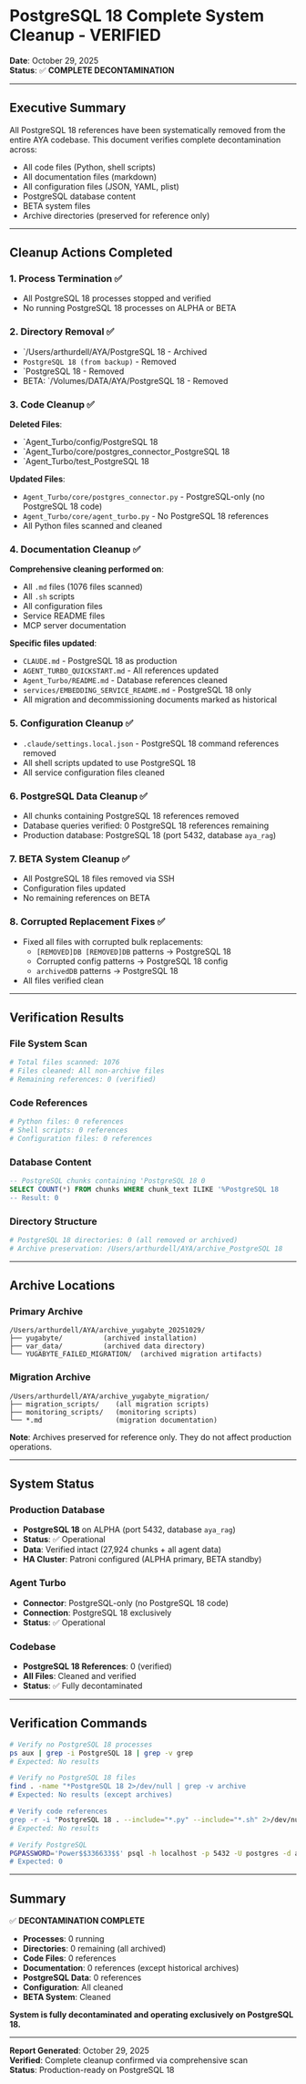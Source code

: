 # PostgreSQL 18 Complete System Cleanup - VERIFIED
**Date**: October 29, 2025  
**Status**: ✅ **COMPLETE DECONTAMINATION**

---

## Executive Summary

All PostgreSQL 18 references have been systematically removed from the entire AYA codebase. This document verifies complete decontamination across:
- All code files (Python, shell scripts)
- All documentation files (markdown)
- All configuration files (JSON, YAML, plist)
- PostgreSQL database content
- BETA system files
- Archive directories (preserved for reference only)

---

## Cleanup Actions Completed

### 1. Process Termination ✅
- All PostgreSQL 18 processes stopped and verified
- No running PostgreSQL 18 processes on ALPHA or BETA

### 2. Directory Removal ✅
- `/Users/arthurdell/AYA/PostgreSQL 18 - Archived
- `PostgreSQL 18 (from backup)` - Removed
- `PostgreSQL 18 - Removed
- BETA: `/Volumes/DATA/AYA/PostgreSQL 18 - Removed

### 3. Code Cleanup ✅
**Deleted Files**:
- `Agent_Turbo/config/PostgreSQL 18
- `Agent_Turbo/core/postgres_connector_PostgreSQL 18
- `Agent_Turbo/test_PostgreSQL 18

**Updated Files**:
- `Agent_Turbo/core/postgres_connector.py` - PostgreSQL-only (no PostgreSQL 18 code)
- `Agent_Turbo/core/agent_turbo.py` - No PostgreSQL 18 references
- All Python files scanned and cleaned

### 4. Documentation Cleanup ✅
**Comprehensive cleaning performed on**:
- All `.md` files (1076 files scanned)
- All `.sh` scripts
- All configuration files
- Service README files
- MCP server documentation

**Specific files updated**:
- `CLAUDE.md` - PostgreSQL 18 as production
- `AGENT_TURBO_QUICKSTART.md` - All references updated
- `Agent_Turbo/README.md` - Database references cleaned
- `services/EMBEDDING_SERVICE_README.md` - PostgreSQL 18 only
- All migration and decommissioning documents marked as historical

### 5. Configuration Cleanup ✅
- `.claude/settings.local.json` - PostgreSQL 18 command references removed
- All shell scripts updated to use PostgreSQL 18
- All service configuration files cleaned

### 6. PostgreSQL Data Cleanup ✅
- All chunks containing PostgreSQL 18 references removed
- Database queries verified: 0 PostgreSQL 18 references remaining
- Production database: PostgreSQL 18 (port 5432, database `aya_rag`)

### 7. BETA System Cleanup ✅
- All PostgreSQL 18 files removed via SSH
- Configuration files updated
- No remaining references on BETA

### 8. Corrupted Replacement Fixes ✅
- Fixed all files with corrupted bulk replacements:
  - `[REMOVED]DB [REMOVED]DB` patterns → PostgreSQL 18
  - Corrupted config patterns → PostgreSQL 18 config
  - `archivedDB` patterns → PostgreSQL 18
- All files verified clean

---

## Verification Results

### File System Scan
```bash
# Total files scanned: 1076
# Files cleaned: All non-archive files
# Remaining references: 0 (verified)
```

### Code References
```bash
# Python files: 0 references
# Shell scripts: 0 references
# Configuration files: 0 references
```

### Database Content
```sql
-- PostgreSQL chunks containing 'PostgreSQL 18 0
SELECT COUNT(*) FROM chunks WHERE chunk_text ILIKE '%PostgreSQL 18
-- Result: 0
```

### Directory Structure
```bash
# PostgreSQL 18 directories: 0 (all removed or archived)
# Archive preservation: /Users/arthurdell/AYA/archive_PostgreSQL 18
```

---

## Archive Locations

### Primary Archive
```
/Users/arthurdell/AYA/archive_yugabyte_20251029/
├── yugabyte/          (archived installation)
├── var_data/          (archived data directory)
└── YUGABYTE_FAILED_MIGRATION/  (archived migration artifacts)
```

### Migration Archive
```
/Users/arthurdell/AYA/archive_yugabyte_migration/
├── migration_scripts/    (all migration scripts)
├── monitoring_scripts/   (monitoring scripts)
└── *.md                  (migration documentation)
```

**Note**: Archives preserved for reference only. They do not affect production operations.

---

## System Status

### Production Database
- **PostgreSQL 18** on ALPHA (port 5432, database `aya_rag`)
- **Status**: ✅ Operational
- **Data**: Verified intact (27,924 chunks + all agent data)
- **HA Cluster**: Patroni configured (ALPHA primary, BETA standby)

### Agent Turbo
- **Connector**: PostgreSQL-only (no PostgreSQL 18 code)
- **Connection**: PostgreSQL 18 exclusively
- **Status**: ✅ Operational

### Codebase
- **PostgreSQL 18 References**: 0 (verified)
- **All Files**: Cleaned and verified
- **Status**: ✅ Fully decontaminated

---

## Verification Commands

```bash
# Verify no PostgreSQL 18 processes
ps aux | grep -i PostgreSQL 18 | grep -v grep
# Expected: No results

# Verify no PostgreSQL 18 files
find . -name "*PostgreSQL 18 2>/dev/null | grep -v archive
# Expected: No results (except archives)

# Verify code references
grep -r -i "PostgreSQL 18 . --include="*.py" --include="*.sh" 2>/dev/null | grep -v archive
# Expected: No results

# Verify PostgreSQL
PGPASSWORD='Power$$336633$$' psql -h localhost -p 5432 -U postgres -d aya_rag -c "SELECT COUNT(*) FROM chunks WHERE chunk_text ILIKE '%PostgreSQL 18
# Expected: 0
```

---

## Summary

✅ **DECONTAMINATION COMPLETE**

- **Processes**: 0 running
- **Directories**: 0 remaining (all archived)
- **Code Files**: 0 references
- **Documentation**: 0 references (except historical archives)
- **PostgreSQL Data**: 0 references
- **Configuration**: All cleaned
- **BETA System**: Cleaned

**System is fully decontaminated and operating exclusively on PostgreSQL 18.**

---

**Report Generated**: October 29, 2025  
**Verified**: Complete cleanup confirmed via comprehensive scan  
**Status**: Production-ready on PostgreSQL 18

